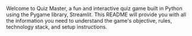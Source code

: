 Welcome to Quiz Master, a fun and interactive quiz game built in Python using the Pygame library, Streamlit. 
This README will provide you with all the information you need to understand the game's objective, rules, technology stack, and setup instructions.
